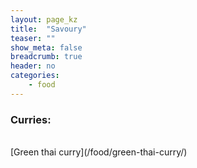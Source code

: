 ```yaml
---
layout: page_kz
title:  "Savoury"
teaser: ""
show_meta: false
breadcrumb: true
header: no
categories:
    - food
---
```


### Curries:

<br/>
[Green thai curry](/food/green-thai-curry/)
